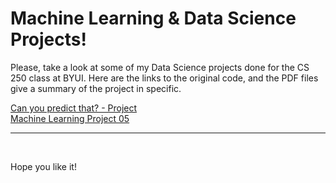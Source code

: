 <!DOCTYPE html>
<html>
  <head>
  </head>
  <body>
    <h1>Machine Learning & Data Science Projects!</h1>
    <p>Please, take a look at some of my Data Science projects done for the CS 250 class at BYUI. Here are the links to the original code, and the PDF files give a summary of the project in specific.</p>
    <a href="https://colab.research.google.com/gist/gabecastri/4a39f68c45f0bf27451d6cd27f5f51e7/copy-of-canyoupredictthat.ipynb">Can you predict that? - Project</a><br>
    <a href="https://colab.research.google.com/gist/gabecastri/bcf77407c958409c12ab9115ba92a6e4/project05.ipynb">Machine Learning Project 05</a>
    <hr>
    <br>
    <p>Hope you like it!</p>
  </body>
  
 </html>

